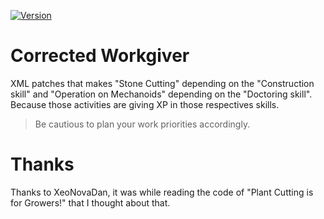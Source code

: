 [![Version](https://img.shields.io/badge/Rimworld-A17-green.svg)](http://rimworldgame.com/)
# Corrected Workgiver

XML patches that makes "Stone Cutting" depending on the "Construction skill" and "Operation on Mechanoids" depending on the "Doctoring skill". Because those activities are giving XP in those respectives skills.

> Be cautious to plan your work priorities accordingly.

# Thanks

Thanks to XeoNovaDan, it was while reading the code of "Plant Cutting is for Growers!" that I thought about that.
